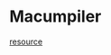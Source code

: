# Macumpiler 

[resource](https://craftinginterpreters.com/chunks-of-bytecode.html#getting-started)
